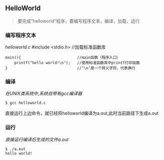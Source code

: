 ## HelloWorld

> 要完成“helloworld”程序，要编写程序文本，编译，加载，运行


### 编写程序文本

*helloworld.c*
    #include <stdio.h>              //加载标准函数库
    
    main(){                         //main函数（程序入口）
        printf("hello world!\n");   //使用标准函数库中printf打印函数
    }                               //‘\n’是一个转义字符，代表换行
    

### 编译

*在UNIX类系统中,系统自带有gcc编译器*

```bash
$ gcc helloworld.c
```

直接运行上边命令，就已经将helloworld编译为a.out,此时当前路径下生成a.out


### 运行


*直接运行编译后生成的文件a.out*

```bash
$ ./a.out
hello world!
```




    